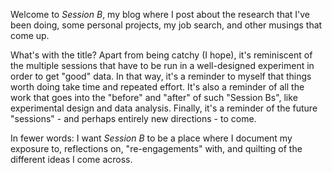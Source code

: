 Welcome to *Session B*, my blog where I post about the research that I've been doing, some personal projects, my job search, and other musings that come up. 

What's with the title? Apart from being catchy (I hope), it's reminiscent of the multiple sessions that have to be run in a well-designed experiment in order to get "good" data. In that way, it's a reminder to myself that things worth doing take time and repeated effort. It's also a reminder of all the work that goes into the "before" and "after" of such "Session Bs", like experimental design and data analysis. Finally, it's a reminder of the future "sessions" - and perhaps entirely new directions - to come. 

In fewer words: I want *Session B* to be a place where I document my exposure to, reflections on, "re-engagements" with, and quilting of the different ideas I come across.  
